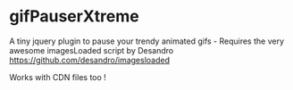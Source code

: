 gifPauserXtreme
===============

A tiny jquery plugin to pause your trendy animated gifs - Requires the very awesome imagesLoaded script by Desandro https://github.com/desandro/imagesloaded

Works with CDN files too !

